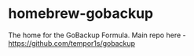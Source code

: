 # homebrew-gobackup

The home for the GoBackup Formula. Main repo here - https://github.com/tempor1s/gobackup

